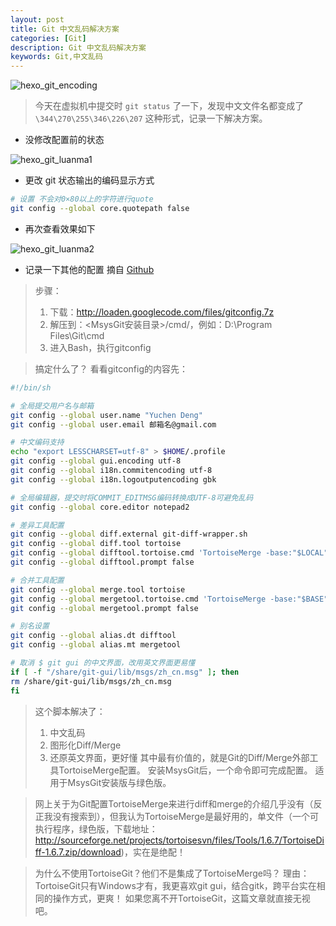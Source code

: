 ```yaml
---
layout: post
title: Git 中文乱码解决方案
categories: [Git]
description: Git 中文乱码解决方案
keywords: Git,中文乱码
---
```


![hexo_git_encoding](http://cdn.mritd.me/markdown/hexo_git_encoding.png)

> 今天在虚拟机中提交时 `git status` 了一下，发现中文文件名都变成了 `\344\270\255\346\226\207` 这种形式，记录一下解决方案。

<!--more-->

- 没修改配置前的状态

![hexo_git_luanma1](http://cdn.mritd.me/markdown/hexo_git_luanma1.png)

- 更改 git 状态输出的编码显示方式

``` bash
# 设置 不会对0×80以上的字符进行quote
git config --global core.quotepath false
```

- 再次查看效果如下

![hexo_git_luanma2](http://cdn.mritd.me/markdown/hexo_git_luanma2.png)

- 记录一下其他的配置 摘自 [Github](https://gist.github.com/hidoos/7866314)

> 步骤：
> 1. 下载：http://loaden.googlecode.com/files/gitconfig.7z
> 2. 解压到：<MsysGit安装目录>/cmd/，例如：D:\Program Files\Git\cmd
> 3. 进入Bash，执行gitconfig

> 搞定什么了？
> 看看gitconfig的内容先：

``` bash
#!/bin/sh

# 全局提交用户名与邮箱
git config --global user.name "Yuchen Deng"
git config --global user.email 邮箱名@gmail.com

# 中文编码支持
echo "export LESSCHARSET=utf-8" > $HOME/.profile
git config --global gui.encoding utf-8
git config --global i18n.commitencoding utf-8
git config --global i18n.logoutputencoding gbk

# 全局编辑器，提交时将COMMIT_EDITMSG编码转换成UTF-8可避免乱码
git config --global core.editor notepad2

# 差异工具配置
git config --global diff.external git-diff-wrapper.sh
git config --global diff.tool tortoise
git config --global difftool.tortoise.cmd 'TortoiseMerge -base:"$LOCAL" -theirs:"$REMOTE"'
git config --global difftool.prompt false

# 合并工具配置
git config --global merge.tool tortoise
git config --global mergetool.tortoise.cmd 'TortoiseMerge -base:"$BASE" -theirs:"$REMOTE" -mine:"$LOCAL" -merged:"$MERGED"'
git config --global mergetool.prompt false

# 别名设置
git config --global alias.dt difftool
git config --global alias.mt mergetool

# 取消 $ git gui 的中文界面，改用英文界面更易懂
if [ -f "/share/git-gui/lib/msgs/zh_cn.msg" ]; then
rm /share/git-gui/lib/msgs/zh_cn.msg
fi
```

> 这个脚本解决了：
> 1. 中文乱码
> 2. 图形化Diff/Merge
> 3. 还原英文界面，更好懂
> 其中最有价值的，就是Git的Diff/Merge外部工具TortoiseMerge配置。
> 安装MsysGit后，一个命令即可完成配置。
> 适用于MsysGit安装版与绿色版。

> 网上关于为Git配置TortoiseMerge来进行diff和merge的介绍几乎没有（反正我没有搜索到），但我认为TortoiseMerge是最好用的，单文件（一个可执行程序，绿色版，下载地址：http://sourceforge.net/projects/tortoisesvn/files/Tools/1.6.7/TortoiseDiff-1.6.7.zip/download)，实在是绝配！

> 为什么不使用TortoiseGit？他们不是集成了TortoiseMerge吗？
> 理由：TortoiseGit只有Windows才有，我更喜欢git gui，结合gitk，跨平台实在相同的操作方式，更爽！
> 如果您离不开TortoiseGit，这篇文章就直接无视吧。
